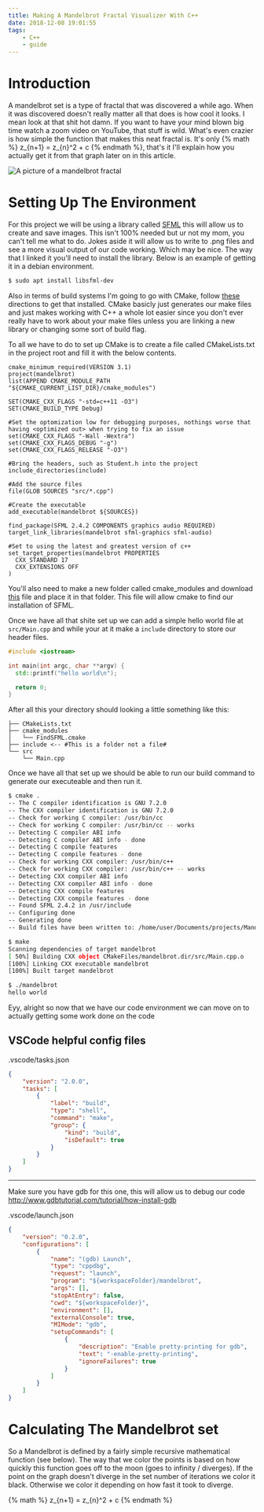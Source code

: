 ```yaml
---
title: Making A Mandelbrot Fractal Visualizer With C++
date: 2018-12-08 19:01:55
tags:
    - C++
    - guide
---
```


# Introduction

A mandelbrot set is a type of fractal that was discovered a while ago. When it was discovered doesn't really matter all that does is how cool it looks. I mean look at that shit hot damn. If you want to have your mind blown big time watch a zoom video on YouTube, that stuff is wild. What's even crazier is how simple the function that makes this neat fractal is. It's only  {% math %} z_{n+1} = z_{n}^2 + c {% endmath %}, that's it I'll explain how you actually get it from that graph later on in this article. 

![A picture of a mandelbrot fractal](/assets/images/mandelbrot-guide/pic_1.jpg)

# Setting Up The Environment

For this project we will be using a library called [SFML](https://www.sfml-dev.org/index.php) this will allow us to create and save images. This isn't 100% needed but ur not my mom, you can't tell me what to do. Jokes aside it will allow us to write to .png files and see a more visual output of our code working. Which may be nice. The way that I linked it you'll need to install the library. Below is an example of getting it in a debian environment. 

```bash
$ sudo apt install libsfml-dev
```

Also in terms of build systems I'm going to go with CMake, follow [these](https://cgold.readthedocs.io/en/latest/first-step/installation.html) directions to get that installed. CMake basicly just generates our make files and just makes working with C++ a whole lot easier since you don't ever really have to work about your make files unless you are linking a new library or changing some sort of build flag.

To all we have to do to set up CMake is to create a file called CMakeLists.txt in the project root and fill it with the below contents. 

```
cmake_minimum_required(VERSION 3.1)
project(mandelbrot)
list(APPEND CMAKE_MODULE_PATH "${CMAKE_CURRENT_LIST_DIR}/cmake_modules")

SET(CMAKE_CXX_FLAGS "-std=c++11 -O3")
SET(CMAKE_BUILD_TYPE Debug)

#Set the optomization low for debugging purposes, nothings worse that having <optimized out> when trying to fix an issue
set(CMAKE_CXX_FLAGS "-Wall -Wextra")
set(CMAKE_CXX_FLAGS_DEBUG "-g")
set(CMAKE_CXX_FLAGS_RELEASE "-O3")

#Bring the headers, such as Student.h into the project
include_directories(include)

#Add the source files
file(GLOB SOURCES "src/*.cpp")

#Create the executable
add_executable(mandelbrot ${SOURCES})

find_package(SFML 2.4.2 COMPONENTS graphics audio REQUIRED)
target_link_libraries(mandelbrot sfml-graphics sfml-audio)

#Set to using the latest and greatest version of c++
set_target_properties(mandelbrot PROPERTIES
  CXX_STANDARD 17
  CXX_EXTENSIONS OFF
)
```

You'll also need to make a new folder called cmake_modules and download [this](https://raw.githubusercontent.com/SFML/SFML-Game-Development-Book/master/CMake/FindSFML.cmake) file and place it in that folder. This file will allow cmake to find our installation of SFML.

Once we have all that shite set up we can add a simple hello world file at `src/Main.cpp` and while your at it make a `include` directory to store our header files.

```cpp
#include <iostream>

int main(int argc, char **argv) {
  std::printf("hello world\n");

  return 0;
}
```

After all this your directory should looking a little something like this:

```
├── CMakeLists.txt
├── cmake_modules
│   └── FindSFML.cmake
├── include <-- #This is a folder not a file#
└── src
    └── Main.cpp
```

Once we have all that set up we should be able to run our build command to generate our executeable and then run it. 

```bash
$ cmake .
-- The C compiler identification is GNU 7.2.0
-- The CXX compiler identification is GNU 7.2.0
-- Check for working C compiler: /usr/bin/cc
-- Check for working C compiler: /usr/bin/cc -- works
-- Detecting C compiler ABI info
-- Detecting C compiler ABI info - done
-- Detecting C compile features
-- Detecting C compile features - done
-- Check for working CXX compiler: /usr/bin/c++
-- Check for working CXX compiler: /usr/bin/c++ -- works
-- Detecting CXX compiler ABI info
-- Detecting CXX compiler ABI info - done
-- Detecting CXX compile features
-- Detecting CXX compile features - done
-- Found SFML 2.4.2 in /usr/include
-- Configuring done
-- Generating done
-- Build files have been written to: /home/user/Documents/projects/Mandelbrot

$ make
Scanning dependencies of target mandelbrot
[ 50%] Building CXX object CMakeFiles/mandelbrot.dir/src/Main.cpp.o
[100%] Linking CXX executable mandelbrot
[100%] Built target mandelbrot

$ ./mandelbrot
hello world
```

Eyy, alright so now that we have our code environment we can move on to actually getting some work done on the code

## VSCode helpful config files 

.vscode/tasks.json
```json
{
    "version": "2.0.0",
    "tasks": [
        {
            "label": "build",
            "type": "shell",
            "command": "make",
            "group": {
                "kind": "build",
                "isDefault": true
            }
        }
    ]
}
```

---

Make sure you have gdb for this one, this will allow us to debug our code http://www.gdbtutorial.com/tutorial/how-install-gdb

.vscode/launch.json
```json
{
    "version": "0.2.0",
    "configurations": [
        {
            "name": "(gdb) Launch",
            "type": "cppdbg",
            "request": "launch",
            "program": "${workspaceFolder}/mandelbrot",
            "args": [],
            "stopAtEntry": false,
            "cwd": "${workspaceFolder}",
            "environment": [],
            "externalConsole": true,
            "MIMode": "gdb",
            "setupCommands": [
                {
                    "description": "Enable pretty-printing for gdb",
                    "text": "-enable-pretty-printing",
                    "ignoreFailures": true
                }
            ]
        }
    ]
}
```

# Calculating The Mandelbrot set

So a Mandelbrot is defined by a fairly simple recursive mathematical function (see below). The way that we color the points is based on how quickly this function goes off to the moon (goes to infinity / diverges). If the point on the graph doesn't diverge in the set number of iterations we color it black. Otherwise we color it depending on how fast it took to diverge. 

{% math %}
z_{n+1} = z_{n}^2 + c
{% endmath %}

